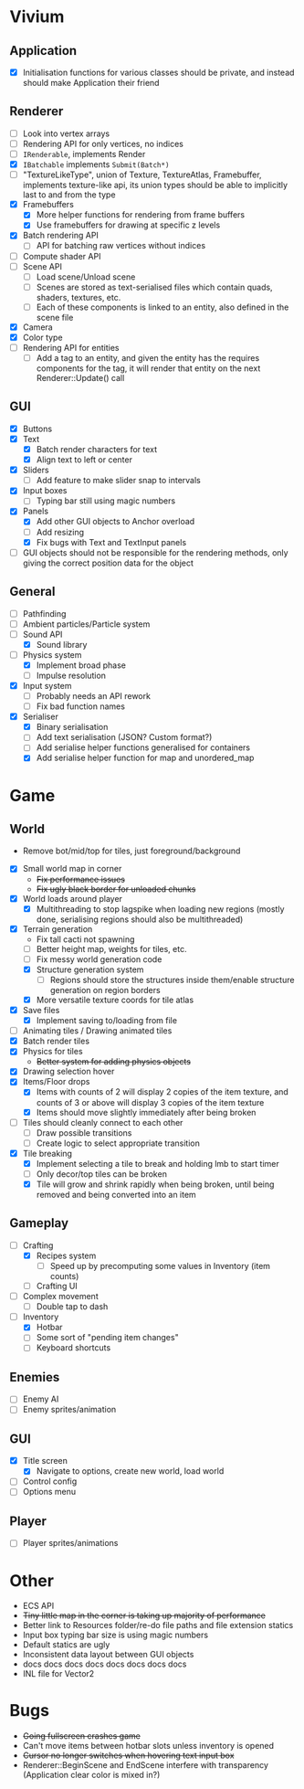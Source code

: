 # Vivium
## Application
- [x] Initialisation functions for various classes should be private, and instead should make Application their friend

## Renderer
- [ ] Look into vertex arrays
- [ ] Rendering API for only vertices, no indices
- [ ] `IRenderable`, implements Render
- [x] `IBatchable` implements `Submit(Batch*)`
- [ ] "TextureLikeType", union of Texture, TextureAtlas, Framebuffer, implements texture-like api, its union types should be able to implicitly last to and from the type
- [x] Framebuffers
    - [x] More helper functions for rendering from frame buffers
    - [x] Use framebuffers for drawing at specific z levels
- [x] Batch rendering API
    - [ ] API for batching raw vertices without indices
- [ ] Compute shader API
- [ ] Scene API
    - [ ] Load scene/Unload scene
    - [ ] Scenes are stored as text-serialised files which contain quads, shaders, textures, etc.
    - [ ] Each of these components is linked to an entity, also defined in the scene file
- [x] Camera
- [x] Color type
- [ ] Rendering API for entities
    - [ ] Add a tag to an entity, and given the entity has the requires components for the tag, it will render that entity on the next Renderer::Update() call

## GUI
- [x] Buttons
- [x] Text
    - [x] Batch render characters for text
    - [x] Align text to left or center
- [x] Sliders
    - [ ] Add feature to make slider snap to intervals
- [x] Input boxes
    - [ ] Typing bar still using magic numbers
- [x] Panels
    - [x] Add other GUI objects to Anchor overload
    - [ ] Add resizing
    - [x] Fix bugs with Text and TextInput panels
- [ ] GUI objects should not be responsible for the rendering methods, only giving the correct position data for the object

## General
- [ ] Pathfinding
- [ ] Ambient particles/Particle system
- [ ] Sound API
    - [x] Sound library
- [ ] Physics system
    - [x] Implement broad phase
    - [ ] Impulse resolution
- [x] Input system
    - [ ] Probably needs an API rework
    - [ ] Fix bad function names
- [x] Serialiser
    - [x] Binary serialisation
    - [ ] Add text serialisation (JSON? Custom format?)
    - [ ] Add serialise helper functions generalised for containers
    - [x] Add serialise helper function for map and unordered_map

# Game
## World
- Remove bot/mid/top for tiles, just foreground/background
- [x] Small world map in corner
    - ~~Fix performance issues~~
    - ~~Fix ugly black border for unloaded chunks~~
- [x] World loads around player
    - [x] Multithreading to stop lagspike when loading new regions (mostly done, serialising regions should also be multithreaded)
- [x] Terrain generation
    - Fix tall cacti not spawning
    - [ ] Better height map, weights for tiles, etc.
    - [ ] Fix messy world generation code
    - [x] Structure generation system
        - [ ] Regions should store the structures inside them/enable structure generation on region borders
    - [x] More versatile texture coords for tile atlas
- [x] Save files
    - [x] Implement saving to/loading from file
- [ ] Animating tiles / Drawing animated tiles
- [x] Batch render tiles
- [x] Physics for tiles
    - ~~Better system for adding physics objects~~
- [x] Drawing selection hover
- [x] Items/Floor drops
     - [x] Items with counts of 2 will display 2 copies of the item texture, and counts of 3 or above will display 3 copies of the item texture
     - [x] Items should move slightly immediately after being broken
- [ ] Tiles should cleanly connect to each other
    - [ ] Draw possible transitions
    - [ ] Create logic to select appropriate transition
- [x] Tile breaking
    - [x] Implement selecting a tile to break and holding lmb to start timer
    - [ ] Only decor/top tiles can be broken
    - [x] Tile will grow and shrink rapidly when being broken, until being removed and being converted into an item

## Gameplay
- [ ] Crafting
    - [x] Recipes system
        - [ ] Speed up by precomputing some values in Inventory (item counts)
    - [ ] Crafting UI
- [ ] Complex movement
     - [ ] Double tap to dash
- [ ] Inventory
    - [x] Hotbar
    - [ ] Some sort of "pending item changes"
    - [ ] Keyboard shortcuts

## Enemies
- [ ] Enemy AI
- [ ] Enemy sprites/animation

## GUI
- [x] Title screen
    - [x] Navigate to options, create new world, load world
- [ ] Control config
- [ ] Options menu

## Player
- [ ] Player sprites/animations

# Other
- ECS API
- ~~Tiny little map in the corner is taking up majority of performance~~
- Better link to Resources folder/re-do file paths and file extension statics
- Input box typing bar size is using magic numbers
- Default statics are ugly
- Inconsistent data layout between GUI objects
- docs docs docs docs docs docs docs docs
- INL file for Vector2

# Bugs
- ~~Going fullscreen crashes game~~
- Can't move items between hotbar slots unless inventory is opened
- ~~Cursor no longer switches when hovering text input box~~
- Renderer::BeginScene and EndScene interfere with transparency (Application clear color is mixed in?)
